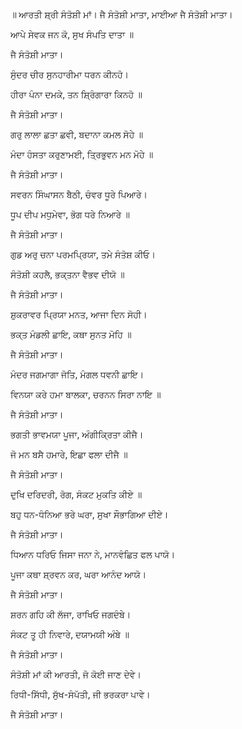 ॥ ਆਰਤੀ ਸ਼੍ਰੀ ਸੰਤੋਸ਼ੀ ਮਾਂ।
ਜੈ ਸੰਤੋਸ਼ੀ ਮਾਤਾ, ਮਾਈਆ ਜੈ ਸੰਤੋਸ਼ੀ ਮਾਤਾ।

ਆਪੇ ਸੇਵਕ ਜਨ ਕੋ, ਸੁਖ ਸੰਪਤਿ ਦਾਤਾ ॥

ਜੈ ਸੰਤੋਸ਼ੀ ਮਾਤਾ।

ਸੁੰਦਰ ਚੀਰ ਸੁਨਹਾਰੀਮਾ ਧਰਨ ਕੀਨਹੋ।

ਹੀਰਾ ਪੰਨਾ ਦਮਕੇ, ਤਨ ਸ਼੍ਰਿੰਗਾਰਾ ਕਿਨਹੋ ॥

ਜੈ ਸੰਤੋਸ਼ੀ ਮਾਤਾ।

ਗਰੁ ਲਾਲਾ ਛਤਾ ਛਵੀ, ਬਦਾਨਾ ਕਮਲ ਸੋਹੇ ॥

ਮੰਦਾ ਹੰਸਤਾ ਕਰੁਣਾਮਈ, ਤ੍ਰਿਭੁਵਨ ਮਨ ਮੋਹੇ ॥

ਜੈ ਸੰਤੋਸ਼ੀ ਮਾਤਾ।

ਸਵਰਨ ਸਿੰਘਾਸਨ ਬੈਠੀ, ਚੰਵਰ ਧੂਰੇ ਪਿਆਰੇ।

ਧੂਪ ਦੀਪ ਮਧੁਮੇਵਾ, ਭੋਗ ਧਰੇ ਨਿਆਰੇ ॥

ਜੈ ਸੰਤੋਸ਼ੀ ਮਾਤਾ।

ਗੁਡ ਅਰੁ ਚਨਾ ਪਰਮਪ੍ਰਿਯਾ, ਤਮੇ ਸੰਤੋਸ਼ ਕੀਓ।

ਸੰਤੋਸ਼ੀ ਕਹਲੈ, ਭਕ੍ਤਨਾ ਵੈਭਵ ਦੀਯੋ ॥

ਜੈ ਸੰਤੋਸ਼ੀ ਮਾਤਾ।

ਸ਼ੁਕਰਾਵਰ ਪ੍ਰਿਯਾ ਮਨਤ, ਆਜਾ ਦਿਨ ਸੋਹੀ।

ਭਕ੍ਤ ਮੰਡਲੀ ਛਾਇ, ਕਥਾ ਸੁਨਤ ਮੋਹਿ ॥

ਜੈ ਸੰਤੋਸ਼ੀ ਮਾਤਾ।

ਮੰਦਰ ਜਗਮਾਗਾ ਜੋਤਿ, ਮੰਗਲ ਧਵਨੀ ਛਾਇ।

ਵਿਨਯਾ ਕਰੇ ਹਮਾ ਬਾਲਕਾ, ਚਰਨਨ ਸਿਰਾ ਨਾਇ ॥

ਜੈ ਸੰਤੋਸ਼ੀ ਮਾਤਾ।

ਭਗਤੀ ਭਾਵਮਯਾ ਪੂਜਾ, ਅੰਗੀਕ੍ਰਿਤਾ ਕੀਜੈ।

ਜੋ ਮਨ ਬਸੈ ਹਮਾਰੇ, ਇਛਾ ਫਲਾ ਦੀਜੈ ॥

ਜੈ ਸੰਤੋਸ਼ੀ ਮਾਤਾ।

ਦੁਖਿ ਦਰਿਦਰੀ, ਰੋਗ, ਸੰਕਟ ਮੁਕਤਿ ਕੀਏ ॥

ਬਹੁ ਧਨ-ਧੰਨਿਆ ਭਰੇ ਘਰਾ, ਸੁਖਾ ਸੌਭਾਗਿਆ ਦੀਏ।

ਜੈ ਸੰਤੋਸ਼ੀ ਮਾਤਾ।

ਧਿਆਨ ਧਰਿਓ ਜਿਸਾ ਜਨਾ ਨੇ, ਮਾਨਵੰਛਿਤ ਫਲ ਪਾਯੋ।

ਪੂਜਾ ਕਥਾ ਸ਼੍ਰਵਨ ਕਰ, ਘਰਾ ਆਨੰਦ ਆਯੋ।

ਜੈ ਸੰਤੋਸ਼ੀ ਮਾਤਾ।

ਸ਼ਰਨ ਗਹਿ ਕੀ ਲੱਜਾ, ਰਾਖਿਓ ਜਗਦੰਬੇ।

ਸੰਕਟ ਤੂ ਹੀ ਨਿਵਾਰੇ, ਦਯਾਮਯੀ ਅੰਬੇ ॥

ਜੈ ਸੰਤੋਸ਼ੀ ਮਾਤਾ।

ਸੰਤੋਸ਼ੀ ਮਾਂ ਕੀ ਆਰਤੀ, ਜੋ ਕੋਈ ਜਾਣ ਦੇਵੇ।

ਰਿਧੀ-ਸਿੱਧੀ, ਸੁੱਖ-ਸੰਪੱਤੀ, ਜੀ ਭਰਕਰਾ ਪਾਵੇ।

ਜੈ ਸੰਤੋਸ਼ੀ ਮਾਤਾ।